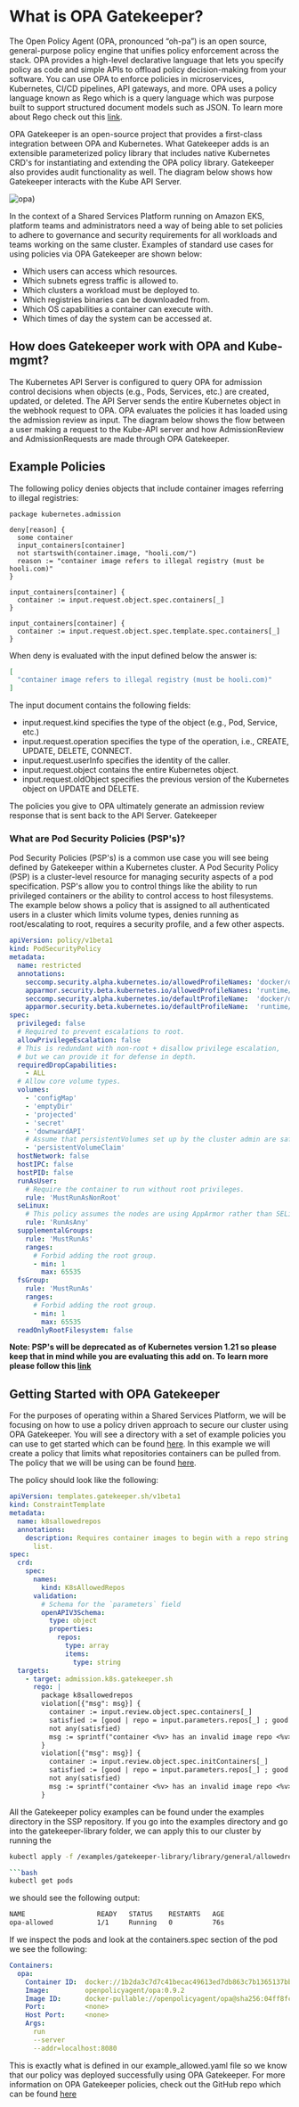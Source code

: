 # What is OPA Gatekeeper?

The Open Policy Agent (OPA, pronounced “oh-pa”) is an open source, general-purpose policy engine that unifies policy enforcement across the stack. OPA provides a high-level declarative language that lets you specify policy as code and simple APIs to offload policy decision-making from your software. You can use OPA to enforce policies in microservices, Kubernetes, CI/CD pipelines, API gateways, and more. OPA uses a policy language known as Rego which is a query language which was purpose built to support structured document models such as JSON. To learn more about Rego check out this [link](https://www.openpolicyagent.org/docs/latest/policy-language/).

OPA Gatekeeper is an open-source project that provides a first-class integration between OPA and Kubernetes. What Gatekeeper adds is an extensible parameterized policy library that includes native Kubernetes CRD's for instantiating and extending the OPA policy library. Gatekeeper also provides audit functionality as well. The diagram below shows how Gatekeeper interacts with the Kube API Server.

![opa](https://d33wubrfki0l68.cloudfront.net/a5ed0c27ff2dda6abb18b9bc960f2ad4120d937a/a5939/docs/latest/images/kubernetes-admission-flow.png))

In the context of a Shared Services Platform running on Amazon EKS, platform teams and administrators need a way of being able to set policies to adhere to governance and security requirements for all workloads and teams working on the same cluster. Examples of standard use cases for using policies via OPA Gatekeeper are shown below:

- Which users can access which resources.
- Which subnets egress traffic is allowed to.
- Which clusters a workload must be deployed to.
- Which registries binaries can be downloaded from.
- Which OS capabilities a container can execute with.
- Which times of day the system can be accessed at.

## How does Gatekeeper work with OPA and Kube-mgmt?

The Kubernetes API Server is configured to query OPA for admission control decisions when objects (e.g., Pods, Services, etc.) are created, updated, or deleted. The API Server sends the entire Kubernetes object in the webhook request to OPA. OPA evaluates the policies it has loaded using the admission review as input. The diagram below shows the flow between a user making a request to the Kube-API server and how AdmissionReview and AdmissionRequests are made through OPA Gatekeeper.

## Example Policies
The following policy denies objects that include container images referring to illegal registries:

```rego
package kubernetes.admission

deny[reason] {
  some container
  input_containers[container]
  not startswith(container.image, "hooli.com/")
  reason := "container image refers to illegal registry (must be hooli.com)"
}

input_containers[container] {
  container := input.request.object.spec.containers[_]
}

input_containers[container] {
  container := input.request.object.spec.template.spec.containers[_]
}
```
When deny is evaluated with the input defined below the answer is:
```json
[
  "container image refers to illegal registry (must be hooli.com)"
]
```

The input document contains the following fields:

- input.request.kind specifies the type of the object (e.g., Pod, Service, etc.)
- input.request.operation specifies the type of the operation, i.e., CREATE, UPDATE, DELETE, CONNECT.
- input.request.userInfo specifies the identity of the caller.
- input.request.object contains the entire Kubernetes object.
- input.request.oldObject specifies the previous version of the Kubernetes object on UPDATE and DELETE.

The policies you give to OPA ultimately generate an admission review response that is sent back to the API Server. Gatekeeper 


### What are Pod Security Policies (PSP's)?
Pod Security Policies (PSP's) is a common use case you will see being defined by Gatekeeper within a Kubernetes cluster. A Pod Security Policy (PSP) is a cluster-level resource for managing security aspects of a pod specification. PSP's allow you to control things like the ability to run privileged containers or the ability to control access to host filesystems. The example below shows a policy that is assigned to all authenticated users in a cluster which limits volume types, denies running as root/escalating to root, requires a security profile, and a few other aspects.

```yaml
apiVersion: policy/v1beta1
kind: PodSecurityPolicy
metadata:
  name: restricted
  annotations:
    seccomp.security.alpha.kubernetes.io/allowedProfileNames: 'docker/default'
    apparmor.security.beta.kubernetes.io/allowedProfileNames: 'runtime/default'
    seccomp.security.alpha.kubernetes.io/defaultProfileName:  'docker/default'
    apparmor.security.beta.kubernetes.io/defaultProfileName:  'runtime/default'
spec:
  privileged: false
  # Required to prevent escalations to root.
  allowPrivilegeEscalation: false
  # This is redundant with non-root + disallow privilege escalation,
  # but we can provide it for defense in depth.
  requiredDropCapabilities:
    - ALL
  # Allow core volume types.
  volumes:
    - 'configMap'
    - 'emptyDir'
    - 'projected'
    - 'secret'
    - 'downwardAPI'
    # Assume that persistentVolumes set up by the cluster admin are safe to use.
    - 'persistentVolumeClaim'
  hostNetwork: false
  hostIPC: false
  hostPID: false
  runAsUser:
    # Require the container to run without root privileges.
    rule: 'MustRunAsNonRoot'
  seLinux:
    # This policy assumes the nodes are using AppArmor rather than SELinux.
    rule: 'RunAsAny'
  supplementalGroups:
    rule: 'MustRunAs'
    ranges:
      # Forbid adding the root group.
      - min: 1
        max: 65535
  fsGroup:
    rule: 'MustRunAs'
    ranges:
      # Forbid adding the root group.
      - min: 1
        max: 65535
  readOnlyRootFilesystem: false
```


**Note: PSP's will be deprecated as of Kubernetes version 1.21 so please keep that in mind while you are evaluating this add on. To learn more please follow this [link](https://kubernetes.io/blog/2021/04/06/podsecuritypolicy-deprecation-past-present-and-future/)**

## Getting Started with OPA Gatekeeper

For the purposes of operating within a Shared Services Platform, we will be focusing on how to use a policy driven approach to secure our cluster using OPA Gatekeeper. You will see a directory with a set of example policies you can use to get started which can be found [here](https://github.com/open-policy-agent/gatekeeper-library/tree/master/library/general). In this example we will create a policy that limits what repositories containers can be pulled from. The policy that we will be using can be found [here](https://github.com/open-policy-agent/gatekeeper-library/tree/master/library/general/allowedrepos). 

The policy should look like the following: 

```yaml
apiVersion: templates.gatekeeper.sh/v1beta1
kind: ConstraintTemplate
metadata:
  name: k8sallowedrepos
  annotations:
    description: Requires container images to begin with a repo string from a specified
      list.
spec:
  crd:
    spec:
      names:
        kind: K8sAllowedRepos
      validation:
        # Schema for the `parameters` field
        openAPIV3Schema:
          type: object
          properties:
            repos:
              type: array
              items:
                type: string
  targets:
    - target: admission.k8s.gatekeeper.sh
      rego: |
        package k8sallowedrepos
        violation[{"msg": msg}] {
          container := input.review.object.spec.containers[_]
          satisfied := [good | repo = input.parameters.repos[_] ; good = startswith(container.image, repo)]
          not any(satisfied)
          msg := sprintf("container <%v> has an invalid image repo <%v>, allowed repos are %v", [container.name, container.image, input.parameters.repos])
        }
        violation[{"msg": msg}] {
          container := input.review.object.spec.initContainers[_]
          satisfied := [good | repo = input.parameters.repos[_] ; good = startswith(container.image, repo)]
          not any(satisfied)
          msg := sprintf("container <%v> has an invalid image repo <%v>, allowed repos are %v", [container.name, container.image, input.parameters.repos])
        }
```

All the Gatekeeper policy examples can be found under the examples directory in the SSP repository. If you go into the examples directory and go into the gatekeeper-library folder, we can apply this to our cluster by running the 
```bash
kubectl apply -f /examples/gatekeeper-library/library/general/allowedrepos/samples/repo-must-be-openpolicyagent command. If we run a 

```bash
kubectl get pods
``` 

we should see the following output:

```bash
NAME                  READY   STATUS    RESTARTS   AGE
opa-allowed           1/1     Running   0          76s
```

If we inspect the pods and look at the containers.spec section of the pod we see the following:

```yaml
Containers:
  opa:
    Container ID:  docker://1b2da3c7d7c41becac49613ed7db863c7b1365137bbfe1b108220d4ffba188b3
    Image:         openpolicyagent/opa:0.9.2
    Image ID:      docker-pullable://openpolicyagent/opa@sha256:04ff8fce2afd1a3bc26260348e5b290e8d945b1fad4b4c16d22834c2f3a1814a
    Port:          <none>
    Host Port:     <none>
    Args:
      run
      --server
      --addr=localhost:8080
```

This is exactly what is defined in our example_allowed.yaml file so we know that our policy was deployed successfully using OPA Gatekeeper. For more information on OPA Gatekeeper policies, check out the GitHub repo which can be found [here](https://github.com/open-policy-agent/gatekeeper-library)